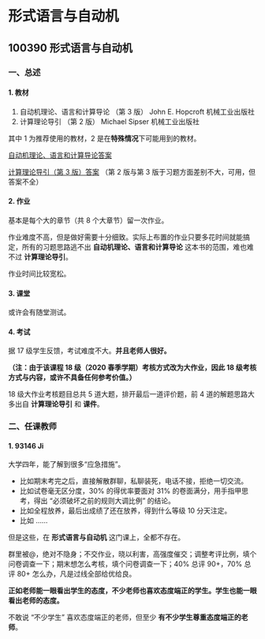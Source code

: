 # 形式语言与自动机

## 100390 形式语言与自动机

### 一、总述

#### 1. 教材

1. 自动机理论、语言和计算导论 （第 3 版） John E. Hopcroft 机械工业出版社
2. 计算理论导引 （第 2 版） Michael Sipser 机械工业出版社

其中 1 为推荐使用的教材，2 是在**特殊情况**下可能用到的教材。

[自动机理论、语言和计算导论答案](http://www.doc88.com/p-7458004893329.html)

[计算理论导引（第 3 版）答案](https://github.com/ryandougherty/Introduction-to-the-Theory-of-Computation-Solutions) （第 2 版与第 3 版于习题方面差别不大，可用，但答案不全）



#### 2. 作业

基本是每个大的章节（共 8 个大章节）留一次作业。

作业难度不高，但是做好需要十分细致。实际上布置的作业只要多花时间就能搞定，所有的习题思路逃不出 **自动机理论、语言和计算导论** 这本书的范围，难也难不过 **计算理论导引**。

作业时间比较宽松。



#### 3. 课堂

或许会有随堂测试。



#### 4. 考试

据 17 级学生反馈，考试难度不大。**并且老师人很好。**

**（注：由于该课程 18 级（2020 春季学期）考核方式改为大作业，因此 18 级考核方式与内容，或许不具备任何参考价值。）**

18 级大作业考核题目总共 5 道大题，排开最后一道评价题，前 4 道的解题思路大多出自 **计算理论导引** 和 **课件**。



### 二、任课教师

#### 1. 93146 Ji

大学四年，能了解到很多“应急措施”。

* 比如期末考完之后，直接解散群聊，私聊装死，电话不接，拒绝一切交流。
* 比如试卷毫无区分度，30% 的得优率要面对 31% 的卷面满分，用手指甲思考，得出 “必须破坏之前的规则大调比例” 的结论。
* 比如全程放养，最后出成绩了还在放养，得到什么等级 10 分天注定。
* 比如 ……

但是这些，在 **形式语言与自动机** 这门课上，全都不存在。

群里被@，绝对不隐身；不交作业，晓以利害，高强度催交；调整考评比例，填个问卷调查一下；期末想怎么考核，填个问卷调查一下；40% 总评 90+，70% 总评 80+ 怎么办，凡是过线全部给优给良。

**正如老师能一眼看出学生的态度，不少老师也喜欢态度端正的学生。学生也能一眼看出老师的态度。**

不敢说 “不少学生” 喜欢态度端正的老师，但至少 **有不少学生尊重态度端正的老师**。

